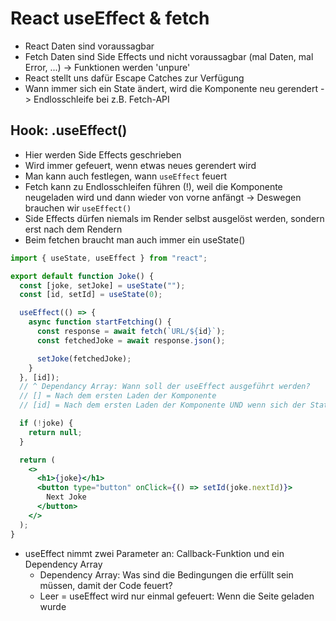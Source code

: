 # React useEffect & fetch

- React Daten sind voraussagbar
- Fetch Daten sind Side Effects und nicht voraussagbar (mal Daten, mal Error, ...)
  -> Funktionen werden 'unpure'
- React stellt uns dafür Escape Catches zur Verfügung
- Wann immer sich ein State ändert, wird die Komponente neu gerendert -> Endlosschleife bei z.B. Fetch-API

## Hook: .useEffect()

- Hier werden Side Effects geschrieben
- Wird immer gefeuert, wenn etwas neues gerendert wird
- Man kann auch festlegen, wann `useEffect` feuert
- Fetch kann zu Endlosschleifen führen (!), weil die Komponente neugeladen wird und dann wieder von vorne anfängt -> Deswegen brauchen wir `useEffect()`
- Side Effects dürfen niemals im Render selbst ausgelöst werden, sondern erst nach dem Rendern
- Beim fetchen braucht man auch immer ein useState()

```jsx
import { useState, useEffect } from "react";

export default function Joke() {
  const [joke, setJoke] = useState("");
  const [id, setId] = useState(0);

  useEffect(() => {
    async function startFetching() {
      const response = await fetch(`URL/${id}`);
      const fetchedJoke = await response.json();

      setJoke(fetchedJoke);
    }
  }, [id]);
  // ^ Dependancy Array: Wann soll der useEffect ausgeführt werden?
  // [] = Nach dem ersten Laden der Komponente
  // [id] = Nach dem ersten Laden der Komponente UND wenn sich der State 				von id ändert

  if (!joke) {
    return null;
  }

  return (
    <>
      <h1>{joke}</h1>
      <button type="button" onClick={() => setId(joke.nextId)}>
        Next Joke
      </button>
    </>
  );
}
```

- useEffect nimmt zwei Parameter an: Callback-Funktion und ein Dependency Array
  - Dependency Array: Was sind die Bedingungen die erfüllt sein müssen, damit der Code feuert?
  - Leer = useEffect wird nur einmal gefeuert: Wenn die Seite geladen wurde
